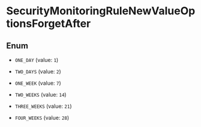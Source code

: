 

# SecurityMonitoringRuleNewValueOptionsForgetAfter

## Enum


* `ONE_DAY` (value: `1`)

* `TWO_DAYS` (value: `2`)

* `ONE_WEEK` (value: `7`)

* `TWO_WEEKS` (value: `14`)

* `THREE_WEEKS` (value: `21`)

* `FOUR_WEEKS` (value: `28`)



